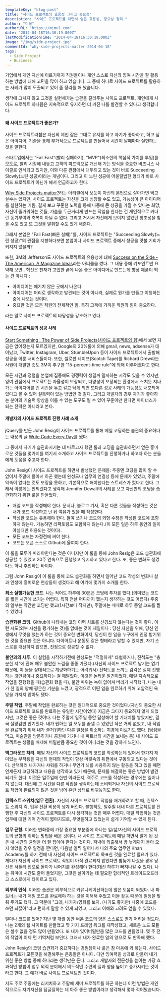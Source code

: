 ```yaml
---
templateKey: "blog-post"
title: "사이드 프로젝트의 효용성 그리고 중요성"
description: "사이드 프로젝트를 하면서 얻은 효용성, 중요성 정리."
author: "미물"
authorURL: "https://mimul.com"
date: "2014-04-18T16:30:19.000Z"
lastModificationTime: "2014-04-18T16:30:19.000Z"
image: "/img/side-project.jpg"
commentId: "why-side-projects-matter-2014-04-18"
tags:
  - Side Project
  - Business
---
```


기업에서 개인 자신에 이르기까지 직원들이나 개인 스스로 자신의 잉여 시간을 잘 활용하는 방법에 대해 고민을 많이 하고 있습니다. 그 중에 하나로 사이드 프로젝트를 활용하는 사례가 많이 도출되고 있어 좀 정리를 해 봤습니다.

생각에 그치지 않고 그것을 실현해가는 습관을 길러주는 사이드 프로젝트, 개인에게 사이드 프로젝트 하나쯤은 지속적으로 유지하면 더 커진 나를 발견할 수 있다고 생각합니다.

#### 왜 사이드 프로젝트가 좋은가?

사이드 프로젝트라함은 자신의 메인 잡은 그대로 유지를 하고 자기가 좋아하고, 하고 싶은 아이디어, 기술을 통해 부가적으로 프로젝트를 만들어서 시간이 날때마다 실현하는 것을 말한다.

스타트업에서는 "Fail Fast"(빨리 실패하기), "MVP"(최소한의 핵심적 가치를 투입)를 모토로, 빨리 시장에 내놓고 고객의 피드백으로 개선해 가는 방식을 중요한 비즈니스 사이클로 인식되고 있지만, 이와 다른 관점에서 대두되고 있는 것이 바로 Succeeding Slowly(느린 성공)이라는 개념이다. 그리고 이 느린 성공에 어울릴법한 형태가 바로 사이드 프로젝트가 아닌가 해서 언급하고자 한다.

[Why Side Projects matter?](https://medium.com/doing-the-work/a024eddad60c)라는 아티클에서 보듯이 자신의 본업으로 살아가면 먹고 살수는 있지만, 사이드 프로젝트는 자신을 크게 성장할 수도 있고, 가능성이 큰 아이디어를 실현하는 기쁨, 길게 보고 꾸준한 노력을 통해 나중에 큰 성공을 가질 수 있다는 희망, 자신이 즐거워하는 것들, 가슴을 두근거리게 만드는 작업을 한다는 건 개인적으로 커다란 동기부여와 축복이 아닐 수 없다. 그리고 거시서 자신에게 보이지 않았던 창조성을 찾을 수도 있고 또 그것을 발휘할 수도 있게 해준다.

그래서 본업은 "Fail Fast(빠른 실패)"를, 사이드 프로젝트는 "Succeeding Slowly(느린 성공)"의 관점을 지향하다보면 본업이나 사이드 프로젝트 중에서 성공을 맛볼 기회가 커지지 않을까?

또한, 3M의 Jefferson도 사이드 프로젝트의 유용성에 대해 [Success on the Side - The American, A Magazine Ideas](http://www.american.com/archive/2009/april-2009/Success-on-the-Side)라는 아티클을 썼다. 그 내용 중에 키포인트만 요약해 보면..
혁신은 천재가 고민한 끝에 나온 좋은 아이디어로 만드는게 향상 제품이 되는 건 아니다 :

- 아이디어는 예기치 않은 곳에서 나온다.
- 아이디어는 머리로 생각하고 발견되는 것이 아니라, 실제로 뭔가를 만들고 이행하는 중에 나오는 것이다.
- 중요한 것은 모든 직원의 전체적인 힘, 특히 고객에 가까운 직원의 힘이 중요하다.

라는 말로 사이드 프로젝트의 타당성을 강조하고 있다.

#### 사이드 프로젝트의 성공 사례

[Start Something : The Power of Side Projects(사이드 프로젝트의 힘)](https://medium.com/busy-building-things/start-something-the-power-of-side-projects-648223f673af)에서 보면 지금은 없어졌는지 모르겠지만, Google의 20%룰에 의해 gmail, news, adsense가 태어났고, Twitter, Instagram, Uber, StumbleUpon 등이 사이드 프로젝트에서 출발해 성공을 이룬 서비스들이다. 또한, 셀로판 테이프(Scotch Tape)를 Richard Drew라는 사원이 개발한 것도 3M이 추구한 "15-percent-time rule"에 의해 이루어졌다고 한다.

모든 시간과 정렬을 본업에 집중해도 경쟁력이 생길까 말까하는 시각도 있을 수 있지만, 잉여 관점에서 프로젝트는 자율성이 보장되고, 다양성이 보장되는 환경에서 스치듯 지나가는 아이디어를 긴 시간을 두고 갈고 닦게 되면 또다른 성공 사례의 가능성도 내포되어 있다고 볼 수 있어 설득력이 있는 방법인 것 같다. 그리고 개발자의 경우 자기가 좋아하는 분야의 기술력 향상을 이룰 수 있는 도구도 될 수 있어 꾸준이만 한다면 마이너스가 되는 전략은 아니라고 본다.

#### 개발자의 사이드 프로젝트 진행 사례 소개

jQuery를 만든 John Resig이 사이드 프로젝트를 통해 메일 코딩하는 습관의 중요하다는 내용의 글 [Write Code Every Day](http://ejohn.org/blog/write-code-every-day/)를 썼다.

그 중에서 자기가 습관화시키는 데 따르고자 했던 룰과 코딩을 습관화하면서 얻은 흥미로운 것들을 몇가지를 여기서 소개하고 사이드 프로젝트를 진행하거나 하고자 하는 분들에게 도움을 주고자 한다.

John Resig이 사이드 프로젝트를 하면서 발생했던 문제들: 주중엔 코딩을 많이 할 수 없어서 주말에 몰아서 하곤 했는데 완성도나 업무의 연결성 등에 문제가 있었고, 주말에 약속이 없다는 것도 보장을 못하고, 기본적으로 해야한다는 스트레스가 컸다고 한다. 그래서 이렇게는 안되겠다고 생각해 Jennifer Dewalt의 사례를 보고 자신만의 코딩을 습관화하기 위한 룰을 만들었다.

- 매일 코드를 작성해야 한다. 문서나, 블로그 기사, 혹은 다른 것들을 작성하는 것은 내가 코드 작성하고 난 뒤 여유가 있을 때 작성한다.
- 작성한 코드는 유용해야 한다. 들여 쓰기나 코드의 외형 수정은 작성된 코드에 포함하지 않는다. 가능하면 리팩토링도 포함하지 않는다.(이 모든 일은 하루 동안의 일이 아닐때만 허용되는 것이다).
- 모든 코드는 자정전에 써야 한다.
- 코드는 오픈 소스로 Github에 올여야 한다.

이 룰을 모두가 따라야한다는 것은 아니지만 이 룰을 통해 John Resig은 코드 습관화에 성공할 수 있었고 20주 연속으로 진행했고 유지하고 있다고 한다. 또, 좋은 변화도 생겼다도 하니 추천하는 바이다.

그럼 John Resig이 이 룰을 통해 코드 습관화를 하면서 일어난 코드 작성의 변화나 삶과 인생에 흥미로운 현상들이 생겼다고 해 여기에 몇가지 소개를 한다.

**최소 실행가능한 코드.** 나는 적어도 하루에 30분은 코딩에 투자를 했다.(의미있는 코드를 짧은 시간에 쓰기는 어렵다. 특히 전날 어디까지 했는지 생각하는 것도 어렵다) 주중의 일부는 약간만 코딩만 했고(1시간보다 작지만), 주말에는 때때로 하루 종일 코드를 짤 수 있었다.

**습관화된 코딩.** Github에 나타내는 코딩 이력 차트를 신경쓰지 않는다는 것이 좋다. 이런 시도(외부 시선을 평가하는 것)를 없애는 것이 제일이다 : 당신 자신을 위해, 당신 인생에서 무엇을 했는가 하는 것이 중요한 변화이지, 당신이 한 일을 누구에게 인정 받기위한 것을 중요한 것은 아니다. 다이어트나 운동도 같은 형태라고 말할 수 있지만, 자기 스스로를 개선하지 않으면, 진정으로 성공할 수 없다.

**불안과의 사투.** 이 실험을 시작하기전에 완성도는 "적절하게" 타협하거나, 진척도는 "충분한 지"에 관해 매우 불안한 느낌을 종종 가졌다.(자신의 사이드 프로젝트 납기는 없기 때문에, 이 둘을 상대적으로 계량화하기는 어려워서) 진척도를 느끼는 감각은 실제 진행하는 것만큼이나 중요하다는 걸 깨달았다. 이것은 놀라운 발견이었다. 매일 지속적으로 작업을 진행했을 때(습관화 했을 때), 불안 따위는 녹아 없어져 버리기 시작했다. 나는 내가 한 일의 양에 평온한 기분을 느꼈고, 광적으로 어떤 일을 완료하기 위해 고압적인 욕망을 가지지 않아도 됐다.

**주말 작업.** 주말에 작업을 완료하는 것은 절대적으로 중요한 것이었다.(자신의 중요한 사이드 프로젝트 코드를 완료하는 유일한 시간이었다) 지금은 그다지 중요하지 않게 되었지만, 그것은 좋은 것이다. 나는 주말에 일주일 동안 달성해야 할 기대치를 쌓았지만, 결국 실망감만 안겨줬다. 내가 원하는 일 모두를 끝낼 수 있었던 적은 거의 없었고, 내 작업을 완료하기 위해 내가 즐거워하던 다른 일정을 취소하는 지경에 이르기도 했다. (딤섬을 먹고, 미술관을 방문하거나 공원에 가거나 내 파트너와 시간을 보내는 등) 내 사이드 프로젝트는 생활을 배제해 버릴만큼 중요한 것이 아니라는 것을 강하게 느낀다.

**백그라운드 처리.** 매일 자신의 사이드 프로젝트의 코드를 작성하는데 있어서 한가지 재미있는 부작용은 자신의 현재의 작업이 항상 머릿속의 뒤편에서 구동되고 있다는 것이다. 산책하러 나가거나 샤워를 하거나 무언가 뇌를 사용하지 않는 활동을 하고 있을 때면 언제든지 코딩하려고 내용을 생각하고 있기 때문에, 문제를 해결하는 좋은 방법이 발견되기도 한다. 이것은 일주일에 한번 이라든지, 격주로 코드를 작성하는 경우에는 일어나지 않는다. 대신에 그 시간을 다른 작업을 생각하는데 소비되거나 자신의 사이드 프로젝트 작업이 완료되지 않은 것을 넘어 혼란 상태로 바꿔놓기도 한다.

**컨텍스트 스위치(업무 전환).** 자신의 사이드 프로젝트 작업을 재개하려고 할 때, 컨텍스트 스위치 즉, 업무 전환 비용이 생겨 버린다. 불행히도, 일주일 내내 다른 프로젝트를 진행한 후 자신의 사이드 프로젝트를 다시 생각하는 것은 매우 어렵다. 매일 작업하는 것은 업무에 대한 기억 간격이 짧아지므로, 무엇을하고 있었는지 쉽게 기억할 수 있게 된다.

**업무 균형.** 이러한 변화중에 가장 중요한 부분중에 하나는 일/삶/자신의 사이드 프로젝트의 균형의 취하는 방법을 배운 것이다. 내 사이드 프로젝트에 매일 하면서 알게 된 것은 내 시간의 균형을 더 잘 잡아야 한다는 것이다. 저녁에 외출해서 밤 늦게까지 돌아 오지 않았을 경우 일정을 짠다면, 다음날 일찍 일어나서 나의 주요 업무인 Khan Academy를 하기 전에 내 자신의 사이드 프로젝트의 목표한 것을 완료할 필요가 있다. 게다가 자신의 사이드 프로젝트 작업이 아직 완료되지 않았다면 밤늦게 나갔을 경우 당신은 서둘러 집으로 돌아가 나머지를 완성해야 한다(대신 하루가 빠져나갈 수 있다). 나는 취미에 시간도 줄어 들었지만, 그것은 살아가는 데 필요한 합리적인 트레이드오프라고 스스로에게 타이르고 있다.

**외부의 인식.** 이러한 습관은 외부적으로 커뮤니케이션하는데 많은 도움이 되었다. 내 파트너는 내가 매일 코드를 완료해야 하는 것을 이해해 주었고 이들 활동 때문에 일정을 맞춰 주기도 했다. 그 덕분에 "그래, 나가자/영화를 보자. (나가도 좋지만) 나중에 코드를 쓰면 되잖아"라고 편하게 말할 수 있게 되었고, 그리고 이해와 고려도 얻을 수 있었다.

얼마나 코드를 썼어? 지난 몇 개월 동안 써온 코드의 양은 스스로도 믿기 어려울 정도다. 나는 2개의 웹 사이트를 만들었고 몇 가지 프레임 워크를 재작성했고, 새로운 노드 모듈은 셀수 없을 정도 많이 만들었다. 또 내가 잊어버릴만큼 많은 코드를 만들었다. 몇 주 전의 작업이 이제 먼 기억처럼 보인다. 그래서 내가 완료한 일의 양으로 도 만족해 했다.

John Resig의 코딩 습관화가 중요하다는 경험담이나 룰은 참 마음에 와 닿는다. 사이드 프로젝트가 모든것을 해결해주는 은총알은 아니다. 다만 잉여력을 성과로 만들어 내기 위한 좋은 방법 중에 하나라는 생각만은 든다. 그리고 개발자의 전문성을 높이는 가장 효과적인 방법이 업무 외적 분야에서 의도적인 수련의 질과 양을 높이고 증가시키는 것이라고 한다. 그 예가 바로 사이트 프로젝트인 것이다.

저도 주로 주중에는 리서치하고 주말에 세미 프로젝트를 하곤 하는데 이런 방법은 개인적으로도 자기자신을 담글질하는 데 아주 좋은 방법이라고 생각해서 몇자 적어봤습니다.
